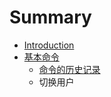 # Summary

* [Introduction](README.md)
* [基本命令](general_commands/ji_ben_ming_ling.md)
   * [命令的历史记录](general_commands/ming_ling_de_li_shi_ji_lu.md)
   * 切换用户

